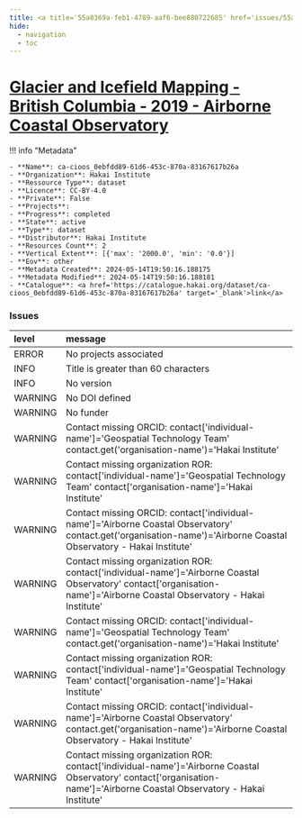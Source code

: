 ```yaml
---
title: <a title='55a0369a-feb1-4789-aaf6-bee880722685' href='issues/55a0369a-feb1-4789-aaf6-bee880722685/' target='_blank'>Glacier and Icefield Mapping - British Columbia - 2019 - Airborne Coastal Observatory</a>
hide:
  - navigation
  - toc
---
```


# <a title='55a0369a-feb1-4789-aaf6-bee880722685' href='issues/55a0369a-feb1-4789-aaf6-bee880722685/' target='_blank'>Glacier and Icefield Mapping - British Columbia - 2019 - Airborne Coastal Observatory</a>

<div id='map'></div>

!!! info "Metadata"
    
    - **Name**: ca-cioos_0ebfdd89-61d6-453c-870a-83167617b26a 
    - **Organization**: Hakai Institute 
    - **Ressource Type**: dataset 
    - **Licence**: CC-BY-4.0 
    - **Private**: False 
    - **Projects**:  
    - **Progress**: completed 
    - **State**: active 
    - **Type**: dataset 
    - **Distributor**: Hakai Institute 
    - **Resources Count**: 2 
    - **Vertical Extent**: [{'max': '2000.0', 'min': '0.0'}] 
    - **Eov**: other 
    - **Metadata Created**: 2024-05-14T19:50:16.188175 
    - **Metadata Modified**: 2024-05-14T19:50:16.188181 
    - **Catalogue**: <a href='https://catalogue.hakai.org/dataset/ca-cioos_0ebfdd89-61d6-453c-870a-83167617b26a' target='_blank'>link</a> 

### Issues

| level   | message                                                                                                                                                                    |
|:--------|:---------------------------------------------------------------------------------------------------------------------------------------------------------------------------|
| ERROR   | No projects associated                                                                                                                                                     |
| INFO    | Title is greater than 60 characters                                                                                                                                        |
| INFO    | No version                                                                                                                                                                 |
| WARNING | No DOI defined                                                                                                                                                             |
| WARNING | No funder                                                                                                                                                                  |
| WARNING | Contact missing ORCID: contact['individual-name']='Geospatial Technology Team' contact.get('organisation-name')='Hakai Institute'                                          |
| WARNING | Contact missing organization ROR:  contact['individual-name']='Geospatial Technology Team' contact['organisation-name']='Hakai Institute'                                  |
| WARNING | Contact missing ORCID: contact['individual-name']='Airborne Coastal Observatory' contact.get('organisation-name')='Airborne Coastal Observatory - Hakai Institute'         |
| WARNING | Contact missing organization ROR:  contact['individual-name']='Airborne Coastal Observatory' contact['organisation-name']='Airborne Coastal Observatory - Hakai Institute' |
| WARNING | Contact missing ORCID: contact['individual-name']='Geospatial Technology Team' contact.get('organisation-name')='Hakai Institute'                                          |
| WARNING | Contact missing organization ROR:  contact['individual-name']='Geospatial Technology Team' contact['organisation-name']='Hakai Institute'                                  |
| WARNING | Contact missing ORCID: contact['individual-name']='Airborne Coastal Observatory' contact.get('organisation-name')='Airborne Coastal Observatory - Hakai Institute'         |
| WARNING | Contact missing organization ROR:  contact['individual-name']='Airborne Coastal Observatory' contact['organisation-name']='Airborne Coastal Observatory - Hakai Institute' |

<script>
   document.addEventListener("DOMContentLoaded", function() {
    var map = L.map('map').setView([51.505, -125.09], 5);
    L.tileLayer('https://tile.openstreetmap.org/{z}/{x}/{y}.png', {
        maxZoom: 19,
        attribution: '&copy; <a href="http://www.openstreetmap.org/copyright">OpenStreetMap</a>'
    }).addTo(map);
    var geojsonFeature = {
        "type": "Feature",
        "properties": {
            "name" : "<a title='55a0369a-feb1-4789-aaf6-bee880722685' href='issues/55a0369a-feb1-4789-aaf6-bee880722685/' target='_blank'>Glacier and Icefield Mapping - British Columbia - 2019 - Airborne Coastal Observatory</a>"
        },
        "geometry": {'type': 'Polygon', 'coordinates': [[[-127.4, 48.85], [-114.4, 48.85], [-114.4, 55.75], [-127.4, 55.75], [-127.4, 48.85]]]}
    }
    L.geoJSON(geojsonFeature).addTo(map);
   })
</script>